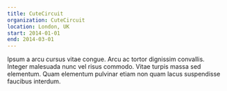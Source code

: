 ```yaml
---
title: CuteCircuit
organization: CuteCircuit
location: London, UK
start: 2014-01-01
end: 2014-03-01
---
```


Ipsum a arcu cursus vitae congue. Arcu ac tortor dignissim convallis. Integer malesuada nunc vel risus commodo. Vitae turpis massa sed elementum. Quam elementum pulvinar etiam non quam lacus suspendisse faucibus interdum.
